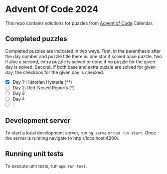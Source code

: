 # Advent Of Code 2024

This repo contains solutions for puzzles from [Advent of Code](https://adventofcode.com/) Calendar.

## Completed puzzles

Completed puzzles are indicated in two ways. First, in the parenthesis after the day number and puzzle title there is: one star if solved base puzzle, two if also a second, extra puzzle is solved or none if no puzzle for the given day is solved. Second, if both base and extra puzzle are solved for given day, the checkbox for the given day is checked.

- [X] Day 1: Historian Hysteria (**)
- [ ] Day 2: Red-Nosed Reports (*)
- [ ] Day 3
- [ ] Day 4
- [ ] ...

## Development server

To start a local development server, run `ng serve` or `npm run start`. Once the server is running navigate to http://localhost:4200/.

## Running unit tests

To execute unit tests, run `npm run test`.
